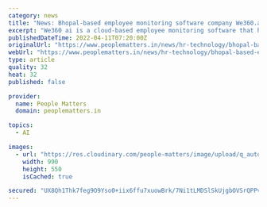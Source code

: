 ```yaml
---
category: news
title: "News: Bhopal-based employee monitoring software company We360.ai raises $500,000"
excerpt: "We360 ai is a cloud-based employee monitoring software that helps managers gain actionable insights into employee productivity with analytics through personalized dashboards and reports irrespective o"
publishedDateTime: 2022-04-11T07:20:00Z
originalUrl: "https://www.peoplematters.in/news/hr-technology/bhopal-based-employee-monitoring-software-company-we360ai-raises-500000-33544"
webUrl: "https://www.peoplematters.in/news/hr-technology/bhopal-based-employee-monitoring-software-company-we360ai-raises-500000-33544"
type: article
quality: 32
heat: 32
published: false

provider:
  name: People Matters
  domain: peoplematters.in

topics:
  - AI

images:
  - url: "https://res.cloudinary.com/people-matters/image/upload/q_auto,f_auto,w_990,h_550,c_fill/v1646995086/ad-drezxt5v.png"
    width: 990
    height: 550
    isCached: true

secured: "UX8Qh1Thk7feg9O9Yso0+iix6ffu7xuowBrk/7Ni1tLMDSlSkUjgbOVSrQPPv85W5FWDiXcFKGvy+L9GxqU50J0T6WERrV8sVfFXMsqixz7DLyDEPCx9eUxKjpQZGt/H0UJM1jp3HkA1VOP4IAWCKrZhyt6Apxh17C10w1ho5siZQiZJ9H80PyUrrDL45N0ASF47U4IJzwO2bFfj0YtKF6s2ejYC0ApkxA+5hLslko8GKLv7kHZie43HLNNso4/7EGZMwiayhgDqOKRYEF/NRJSH4Z2IC9gKoyvYhRXTZ8/vc2Sta7T7k44PF4VN32YUDWtUpbtMGMY/qzQcJXdCCAvATnJgoTdOerVLtCycJNE=;+QM9iv2tYstpe80f63302g=="
---
```



